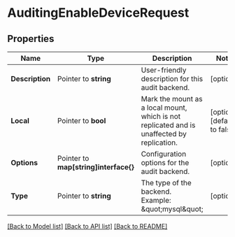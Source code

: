 # AuditingEnableDeviceRequest


## Properties

Name | Type | Description | Notes
------------ | ------------- | ------------- | -------------
**Description** | Pointer to **string** | User-friendly description for this audit backend. | [optional] 
**Local** | Pointer to **bool** | Mark the mount as a local mount, which is not replicated and is unaffected by replication. | [optional] [default to false]
**Options** | Pointer to **map[string]interface{}** | Configuration options for the audit backend. | [optional] 
**Type** | Pointer to **string** | The type of the backend. Example: \&quot;mysql\&quot; | [optional] 





[[Back to Model list]](../README.md#documentation-for-models) [[Back to API list]](../README.md#documentation-for-api-endpoints) [[Back to README]](../README.md)


